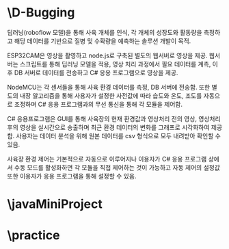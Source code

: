 # \D-Bugging

딥러닝(roboflow 모델)을 통해 사육 개체를 인식, 각 개체의 성장도와 활동량을 측정하고 해당 데이터를 기반으로 질병 및 수확량을 예측하는 솔루션 개발이 목적.

ESP32CAM은 영상을 촬영하고 node.js로 구축된 별도의 웹서버로 영상을 제공. 웹서버는 스크립트를 통해 딥러닝 모델을 적용, 영상 처리 과정에서 필요 데이터를 계측, 이후 DB 서버로 데이터를 전송하고 C# 응용 프로그램으로 영상을 제공.

NodeMCU는 각 센서들을 통해 사육 환경 데이터를 측정, DB 서버에 전송함. 또한 별도의 내장 알고리즘을 통해 사용자가 설정한 사전값에 따라 습도와 온도, 조도를 자동으로 조정하며 C# 응용 프로그램과의 무선 통신을 통해 각 모듈을 제어함.

C# 응용프로그램은 GUI를 통해 사육장의 현재 환경값과 영상처리 전의 영상, 영상처리 후의 영상을 실시간으로 송출하며 최근 환경 데이터의 변화를 그래프로 시각화하여 제공함. 사용자는 데이터 분석을 위해 원본 데이터를 csv 형식으로 모두 내려받아 확인할 수 있음. 

사육장 환경 제어는 기본적으로 자동으로 이루어지나 이용자가 C# 응용 프로그램 상에서 수동 모드를 활성화하면 각 모듈을 직접 제어하는 것이 가능하고 자동 제어의 설정값 또한 이용자가 응용 프로그램을 통해 설정할 수 있음.


# \javaMiniProject

# \practice
